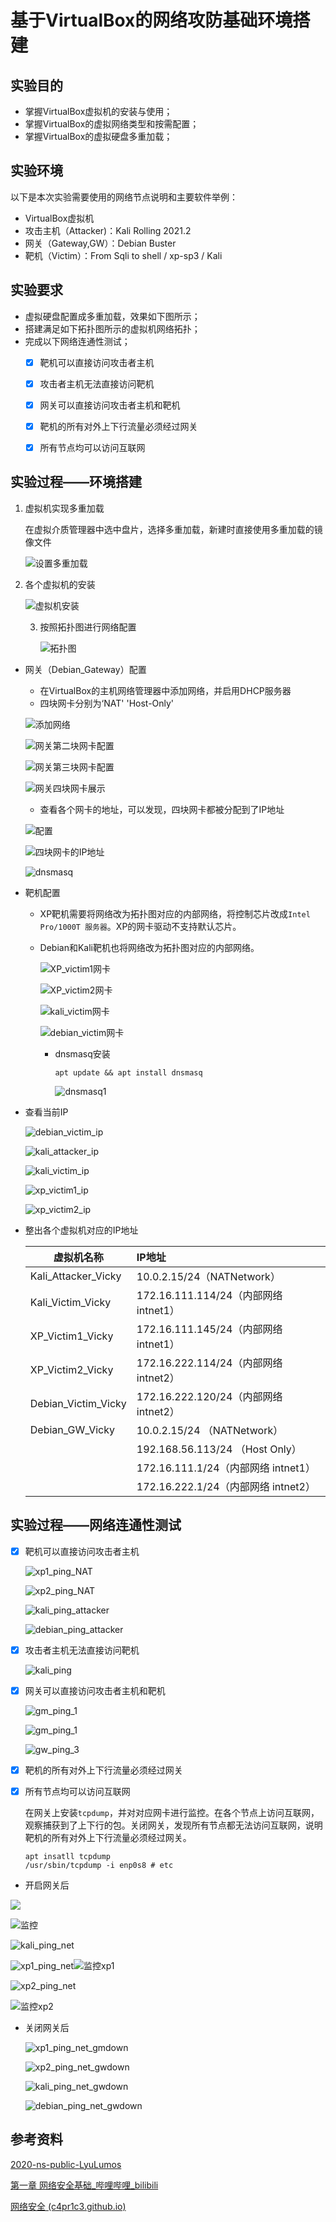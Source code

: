 # 基于VirtualBox的网络攻防基础环境搭建



## 实验目的

- 掌握VirtualBox虚拟机的安装与使用；
- 掌握VirtualBox的虚拟网络类型和按需配置；
- 掌握VirtualBox的虚拟硬盘多重加载；



## 实验环境

以下是本次实验需要使用的网络节点说明和主要软件举例：

- VirtualBox虚拟机
- 攻击主机（Attacker)：Kali Rolling 2021.2
- 网关（Gateway,GW）：Debian Buster
- 靶机（Victim）：From Sqli to shell / xp-sp3 / Kali



## 实验要求

- 虚拟硬盘配置成多重加载，效果如下图所示；
- 搭建满足如下拓扑图所示的虚拟机网络拓扑；
- 完成以下网络连通性测试；
  - [x] 靶机可以直接访问攻击者主机
  - [x] 攻击者主机无法直接访问靶机
  - [x] 网关可以直接访问攻击者主机和靶机
  - [x] 靶机的所有对外上下行流量必须经过网关
  - [x] 所有节点均可以访问互联网



## 实验过程——环境搭建

1. 虚拟机实现多重加载

   在虚拟介质管理器中选中盘片，选择多重加载，新建时直接使用多重加载的镜像文件

   ![设置多重加载](./img/设置多重加载.png)

   

2. 各个虚拟机的安装

   ![虚拟机安装](./img/虚拟机安装.png)

   

   3. 按照拓扑图进行网络配置

      ![拓扑图](./img/拓扑图.png)



- 网关（Debian_Gateway）配置

  - 在VirtualBox的主机网络管理器中添加网络，并启用DHCP服务器
  - 四块网卡分别为‘NAT' 'Host-Only' 

  ![添加网络](./img/添加网络.png)

  ![网关第二块网卡配置](./img/网关第二块网卡配置.png)

  ![网关第三块网卡配置](./img/网关第三块网卡配置.png)

  ![网关四块网卡展示](./img/网关四块网卡展示.png)

  - 查看各个网卡的地址，可以发现，四块网卡都被分配到了IP地址

  ![配置](./img/配置.png)

  ![四块网卡的IP地址](./img/debian_gw_ip.png)

  ![dnsmasq](./img/dnsmasq.png)

- 靶机配置

  - XP靶机需要将网络改为拓扑图对应的内部网络，将控制芯片改成`Intel Pro/1000T 服务器`。XP的网卡驱动不支持默认芯片。

  - Debian和Kali靶机也将网络改为拓扑图对应的内部网络。

    ![XP_victim1网卡](./img/XP_victim1网卡.png)

    ![XP_victim2网卡](./img/XP_victim2网卡.png)

    ![kali_victim网卡](./img/kali_victim网卡.png)

    ![debian_victim网卡](./img/debian_victim网卡.png)
    
    - dnsmasq安装
    
      `apt update && apt install dnsmasq`
    
      ![dnsmasq1](./img/dnsmasq1.png)

- 查看当前IP

  ![debian_victim_ip](./img/debian_victim_ip.png)

  ![kali_attacker_ip](./img/kali_attacker_ip.png)

  ![kali_victim_ip](./img/kali_victim_ip.jpg)

  ![xp_victim1_ip](./img/xp_victim1_ip.png)

  ![xp_victim2_ip](./img/xp_victim2_ip.png)

- 整出各个虚拟机对应的IP地址

  | 虚拟机名称          | IP地址                                |
  | ------------------- | :------------------------------------ |
  | Kali_Attacker_Vicky | 10.0.2.15/24（NATNetwork）            |
  | Kali_Victim_Vicky   | 172.16.111.114/24（内部网络 intnet1） |
  | XP_Victim1_Vicky    | 172.16.111.145/24（内部网络 intnet1） |
  | XP_Victim2_Vicky    | 172.16.222.114/24（内部网络 intnet2） |
  | Debian_Victim_Vicky | 172.16.222.120/24（内部网络 intnet2） |
  | Debian_GW_Vicky     | 10.0.2.15/24 （NATNetwork）           |
  |                     | 192.168.56.113/24 （Host Only）       |
  |                     | 172.16.111.1/24（内部网络 intnet1）   |
  |                     | 172.16.222.1/24（内部网络 intnet2）   |

  



## 实验过程——网络连通性测试



- [x] 靶机可以直接访问攻击者主机

  

  ![xp1_ping_NAT](./img/xp1_ping_NAT.png)

  ![xp2_ping_NAT](./img/xp2_ping_NAT.png)

  ![kali_ping_attacker](./img/kali_ping_attacker.png)

  ![debian_ping_attacker](./img/debian_ping_attacker.png)

- [x] 攻击者主机无法直接访问靶机

  ![kali_ping](./img/kali_ping.jpg)

- [x] 网关可以直接访问攻击者主机和靶机

  ![gm_ping_1](./img/gm_ping_1.png)

  ![gm_ping_1](./img/gm_ping_2.png)

  ![gw_ping_3](./img/gw_ping_3.jpg)

- [x] 靶机的所有对外上下行流量必须经过网关

- [x] 所有节点均可以访问互联网

  在网关上安装`tcpdump`，并对对应网卡进行监控。在各个节点上访问互联网，观察捕获到了上下行的包。关闭网关，发现所有节点都无法访问互联网，说明靶机的所有对外上下行流量必须经过网关。

  ```
  apt insatll tcpdump
  /usr/sbin/tcpdump -i enp0s8 # etc
  ```

- 开启网关后

![](./img/debian_ping_net.png)

![监控](./img/监控debian.png)

![kali_ping_net](./img/kali_ping_net.png)

![xp1_ping_net](./img/xp1_ping_net.png)![监控xp1](./img/监控xp1.png)

![xp2_ping_net](./img/xp2_ping_net.png)

![监控xp2](./img/监控xp2.png)

- 关闭网关后

  ![xp1_ping_net_gmdown](./img/xp1_ping_net_gmdown.png)

  ![xp2_ping_net_gwdown](./img/xp2_ping_net_gwdown.png)

  ![kali_ping_net_gwdown](./img/kali_ping_net_gwdown.png)

  ![debian_ping_net_gwdown](./img/debian_ping_net_gwdown.png)

  

## 参考资料



[2020-ns-public-LyuLumos](https://github.com/CUCCS/2020-ns-public-LyuLumos)

[第一章 网络安全基础_哔哩哔哩_bilibili](https://www.bilibili.com/video/BV16t4y1i7rz/)

[网络安全 (c4pr1c3.github.io)](https://c4pr1c3.github.io/cuc-ns-ppt/chap0x01.md.html?print-pdf#/title-slide)

